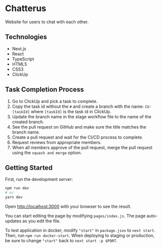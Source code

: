 # Chatterus
Website for users to chat with each other.

## Technologies
* Next.js
* React
* TypeScript
* HTML5
* CSS3
* ClickUp

## Task Completion Process
1. Go to ClickUp and pick a task to complete.
2. Copy the task id without the `#` and create a branch with the name: `CU-[taskId]` where `[taskId]` is the task id in ClickUp.
3. Update the branch name in the stage workflow file to the name of the created branch.
4. See the pull request on GitHub and make sure the title matches the branch name.
4. Create a pull request and wait for the CI/CD process to complete.
5. Request reviews from appropriate members.
6. When all members approve of the pull request, merge the pull request using the `squash and merge` option.

## Getting Started

First, run the development server:

```bash
npm run dev
# or
yarn dev
```

Open [http://localhost:3000](http://localhost:3000) with your browser to see the result.

You can start editing the page by modifying `pages/index.js`. The page auto-updates as you edit the file.

To test application in docker, modify `"start"` in `package.json` to `next start`. Then, run `npm run docker-start`. When deploying to staging or production, be sure to change `"start"` back to `next start -p $PORT`.